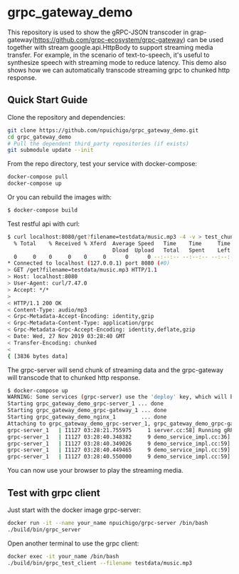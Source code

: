 # grpc_gateway_demo

This repository is used to show the gRPC-JSON transcoder in grap-gateway(https://github.com/grpc-ecosystem/grpc-gateway) can be used together with stream google.api.HttpBody to support streaming media transfer. For example, in the scenario of text-to-speech, it's useful to synthesize speech with streaming mode to reduce latency. This demo also shows how we can automatically transcode streaming grpc to chunked http response.

## Quick Start Guide

Clone the repository and dependencies:
```sh
git clone https://github.com/npuichigo/grpc_gateway_demo.git
cd grpc_gateway_demo
# Pull the dependent third_party repositories (if exists)
git submodule update --init
```

From the repo directory, test your service with docker-compose:
```sh
docker-compose pull
docker-compose up
```

Or you can rebuild the images with:

```sh
$ docker-compose build
```

Test restful api with curl:

```sh
$ curl localhost:8080/get?filename=testdata/music.mp3 -4 -v > test_chunk_music.mp3
  % Total    % Received % Xferd  Average Speed   Time    Time     Time  Current
                                 Dload  Upload   Total   Spent    Left  Speed
  0     0    0     0    0     0      0      0 --:--:-- --:--:-- --:--:--     0*   Trying 127.0.0.1...
* Connected to localhost (127.0.0.1) port 8080 (#0)
> GET /get?filename=testdata/music.mp3 HTTP/1.1
> Host: localhost:8080
> User-Agent: curl/7.47.0
> Accept: */*
> 
< HTTP/1.1 200 OK
< Content-Type: audio/mp3
< Grpc-Metadata-Accept-Encoding: identity,gzip
< Grpc-Metadata-Content-Type: application/grpc
< Grpc-Metadata-Grpc-Accept-Encoding: identity,deflate,gzip
< Date: Wed, 27 Nov 2019 03:28:40 GMT
< Transfer-Encoding: chunked
< 
{ [3836 bytes data]
```

The grpc-server will send chunk of streaming data and the grpc-gateway will transcode that to chunked http response.
```sh
$ docker-compose up
WARNING: Some services (grpc-server) use the 'deploy' key, which will be ignored. Compose does not support 'deploy' configuration - use `docker stack deploy` to deploy to a swarm.
Starting grpc_gateway_demo_grpc-server_1 ... done
Starting grpc_gateway_demo_grpc-gateway_1 ... done
Starting grpc_gateway_demo_nginx_1        ... done
Attaching to grpc_gateway_demo_grpc-server_1, grpc_gateway_demo_grpc-gateway_1, grpc_gateway_demo_nginx_1
grpc-server_1   | I1127 03:28:21.755975     1 server.cc:58] Running gRPC Server at 0.0.0.0:9090 ...
grpc-server_1   | I1127 03:28:40.348382     9 demo_service_impl.cc:36] Get audio from grpc server: testdata/music.mp3
grpc-server_1   | I1127 03:28:40.349026     9 demo_service_impl.cc:59] Send 65536 bytes
grpc-server_1   | I1127 03:28:40.449465     9 demo_service_impl.cc:59] Send 65536 bytes
grpc-server_1   | I1127 03:28:40.550000     9 demo_service_impl.cc:59] Send 65536 bytes
```

You can now use your browser to play the streaming media.

## Test with grpc client

Just start with the docker image grpc-server:
```sh
docker run -it --name your_name npuichigo/grpc-server /bin/bash
./build/bin/grpc_server
```

Open another terminal to use the grpc client:
```sh
docker exec -it your_name /bin/bash
./build/bin/grpc_test_client --filename testdata/music.mp3
```


